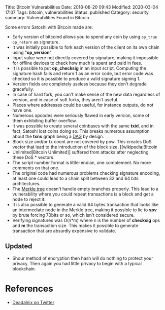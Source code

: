 Title: Bitcoin Vulnerabilities
Date: 2018-08-20 09:43
Modified: 2020-03-04 17:07
Tags: bitcoin, vulnerabilities
Status: published
Category: security
summary: Vulnerabilities Found in Bitcoin.

Some errors Satoshi with Bitcoin made are:

* Early version of bitcoind allows you to spend any coin by using `op_true op_return` as signature.
* It was initially possible to fork each version of the client on its own chain using "**op\_version**"
* Input value were not directly covered by signature, making it impossible for offline devices to check how much is spent and paid in fees.
* It is possible to put **op\_checksig** in an input script. Computing the signature hash fails and return 1 as an error code, but error code was checked so it is possible to produce a valid signature signing 1.
* Version fields are completely useless because they don't degrade gracefully.
* In case of hard fork, you can't make sense of the new data regardless of version, and in case of soft forks, they aren't useful.
* Places where addresses could be useful, for instance outputs, do not have one.
* Numerous opcodes were seriously flawed in early version, some of them exhibiting buffer overflow.
* It was possible to create several coinbases with the same **txid**, and in fact, Satoshi lost coins doing so. This breaks numerous assumption about the **txns** graph being a [DAG](wikipedia:Directed_acyclic_graph "wikilink") by design.
* Block size and/or tx count are not covered by pow. This creates DoS vector that lead to the introduction of the block size.  \[\[wikipedia:Bitcoin
* Unlimited|Bitcoin Unlimited\]\] suffered from attacks after neglecting these DoS * vectors.
* The script number format is little-endian, one complement. No more comments on that one.
* The original code had numerous problems checking signature encoding, at least one could lead to a chain split between 32 and 64 bits architectures.
* The [Merkle tree](wikipedia:Merkle_tree "wikilink") doesn't handle empty branches properly. This lead to a vulnerability where you could repeat transactions is a block and get a node to reject it.
* It is also possible to generate a valid 64 bytes transaction that looks like an intermediate node in the Merkle tree, making it possible to lie to **spv** by brute forcing 70bits or so, which isn't considered secure.
* Verifying signatures was O(n\*m) where n is the number of **checksig** ops and **m** the transaction size. This makes it possible to generate transaction that are absurdly expensive to validate.

Updated
-------
* Shour method of encryption then hash will do nothing to protect your privacy.  Then again you had little privacy to begin with a typical blockchain.

References
==========

* [Deadalnix on Twitter](https://twitter.com/deadalnix/status/1007548856375095296?s=09)

